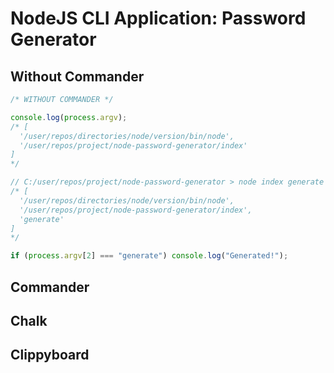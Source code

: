 # NodeJS CLI Application: Password Generator

## Without Commander

```js
/* WITHOUT COMMANDER */

console.log(process.argv);
/* [
  '/user/repos/directories/node/version/bin/node',
  '/user/repos/project/node-password-generator/index'
]
*/

// C:/user/repos/project/node-password-generator > node index generate
/* [
  '/user/repos/directories/node/version/bin/node',
  '/user/repos/project/node-password-generator/index',
  'generate'
]
*/

if (process.argv[2] === "generate") console.log("Generated!");
```

## Commander

## Chalk

## Clippyboard
